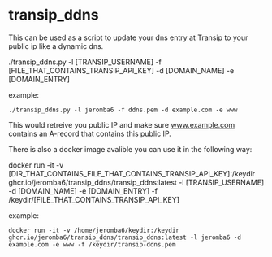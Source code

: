 # transip_ddns

This can be used as a script to update your dns entry at Transip to your public ip like a dynamic dns.

./transip_ddns.py -l [TRANSIP_USERNAME] -f [FILE_THAT_CONTAINS_TRANSIP_API_KEY] -d [DOMAIN_NAME] -e [DOMAIN_ENTRY]

example:

```./transip_ddns.py -l jeromba6 -f ddns.pem -d example.com -e www```

This would retreive you public IP and make sure www.example.com contains an A-record that contains this public IP.

There is also a docker image avalible you can use it in the following way:

docker run -it -v [DIR_THAT_CONTAINS_FILE_THAT_CONTAINS_TRANSIP_API_KEY]:/keydir ghcr.io/jeromba6/transip_ddns/transip_ddns:latest -l [TRANSIP_USERNAME] -d [DOMAIN_NAME] -e [DOMAIN_ENTRY] -f /keydir/[FILE_THAT_CONTAINS_TRANSIP_API_KEY]

example:

```docker run -it -v /home/jeromba6/keydir:/keydir ghcr.io/jeromba6/transip_ddns/transip_ddns:latest -l jeromba6 -d example.com -e www -f /keydir/transip-ddns.pem```

